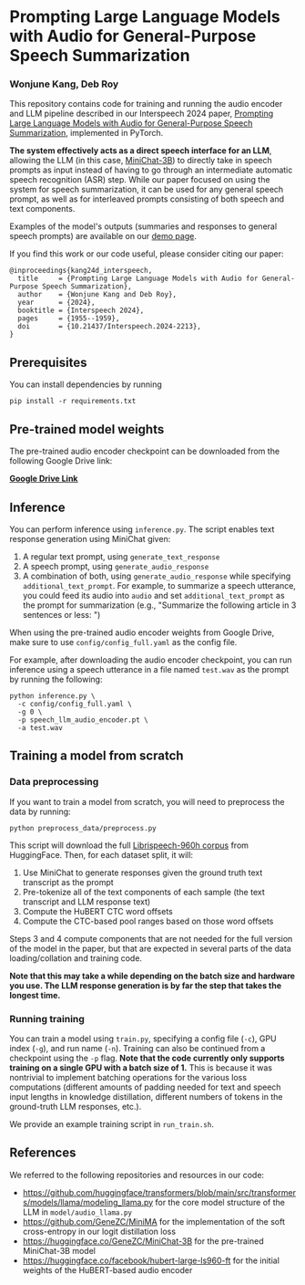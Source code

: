 # Prompting Large Language Models with Audio for General-Purpose Speech Summarization

### Wonjune Kang, Deb Roy

This repository contains code for training and running the audio encoder and LLM pipeline described in our Interspeech 2024 paper, [Prompting Large Language Models with Audio for General-Purpose Speech Summarization](https://arxiv.org/abs/2406.05968), implemented in PyTorch.

**The system effectively acts as a direct speech interface for an LLM**, allowing the LLM (in this case, [MiniChat-3B](https://huggingface.co/GeneZC/MiniChat-3B)) to directly take in speech prompts as input instead of having to go through an intermediate automatic speech recognition (ASR) step. While our paper focused on using the system for speech summarization, it can be used for any general speech prompt, as well as for interleaved prompts consisting of both speech and text components.

Examples of the model's outputs (summaries and responses to general speech prompts) are available on our [demo page](https://llm-speech-summarization.github.io/).

If you find this work or our code useful, please consider citing our paper:

```
@inproceedings{kang24d_interspeech,
  title     = {Prompting Large Language Models with Audio for General-Purpose Speech Summarization},
  author    = {Wonjune Kang and Deb Roy},
  year      = {2024},
  booktitle = {Interspeech 2024},
  pages     = {1955--1959},
  doi       = {10.21437/Interspeech.2024-2213},
}
```

## Prerequisites

You can install dependencies by running

```
pip install -r requirements.txt
```

## Pre-trained model weights

The pre-trained audio encoder checkpoint can be downloaded from the following Google Drive link:

**[Google Drive Link](https://drive.google.com/drive/folders/1o363nAqpyP80tivFNdjmyyoWGCLUeHZS?usp=sharing)**

## Inference

You can perform inference using ```inference.py```. The script enables text response generation using MiniChat given:

1. A regular text prompt, using ```generate_text_response```
2. A speech prompt, using ```generate_audio_response```
3. A combination of both, using ```generate_audio_response``` while specifying ```additional_text_prompt```. For example, to summarize a speech utterance, you could feed its audio into ```audio``` and set ```additional_text_prompt``` as the prompt for summarization (e.g., "Summarize the following article in 3 sentences or less: ")

When using the pre-trained audio encoder weights from Google Drive, make sure to use ```config/config_full.yaml``` as the config file.

For example, after downloading the audio encoder checkpoint, you can run inference using a speech utterance in a file named ```test.wav``` as the prompt by running the following:

```
python inference.py \
  -c config/config_full.yaml \
  -g 0 \
  -p speech_llm_audio_encoder.pt \
  -a test.wav
```

## Training a model from scratch

### Data preprocessing

If you want to train a model from scratch, you will need to preprocess the data by running:

```
python preprocess_data/preprocess.py
```

This script will download the full [Librispeech-960h corpus](https://huggingface.co/datasets/librispeech_asr) from HuggingFace. Then, for each dataset split, it will:

1. Use MiniChat to generate responses given the ground truth text transcript as the prompt
2. Pre-tokenize all of the text components of each sample (the text transcript and LLM response text)
3. Compute the HuBERT CTC word offsets
4. Compute the CTC-based pool ranges based on those word offsets

Steps 3 and 4 compute components that are not needed for the full version of the model in the paper, but that are expected in several parts of the data loading/collation and training code.

**Note that this may take a while depending on the batch size and hardware you use. The LLM response generation is by far the step that takes the longest time.**

### Running training

You can train a model using ```train.py```, specifying a config file (```-c```), GPU index (```-g```), and run name (```-n```). Training can also be continued from a checkpoint using the ```-p``` flag. **Note that the code currently only supports training on a single GPU with a batch size of 1.** This is because it was nontrivial to implement batching operations for the various loss computations (different amounts of padding needed for text and speech input lengths in knowledge distillation, different numbers of tokens in the ground-truth LLM responses, etc.).

We provide an example training script in ```run_train.sh```.

## References

We referred to the following repositories and resources in our code:

- https://github.com/huggingface/transformers/blob/main/src/transformers/models/llama/modeling_llama.py for the core model structure of the LLM in ```model/audio_llama.py```
- https://github.com/GeneZC/MiniMA for the implementation of the soft cross-entropy in our logit distillation loss
- https://huggingface.co/GeneZC/MiniChat-3B for the pre-trained MiniChat-3B model
- https://huggingface.co/facebook/hubert-large-ls960-ft for the initial weights of the HuBERT-based audio encoder
